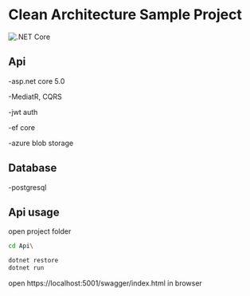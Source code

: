 # Clean Architecture Sample Project

![.NET Core](https://github.com/nebioo/Clean/workflows/.NET%20Core/badge.svg)

## Api
  -asp.net core 5.0
  
  -MediatR, CQRS
  
  -jwt auth
  
  -ef core
  
  -azure blob storage
  
## Database
  -postgresql 

## Api usage
open project folder
```bash
cd Api\
```
```bash
dotnet restore 
dotnet run
```

open https://localhost:5001/swagger/index.html in browser
